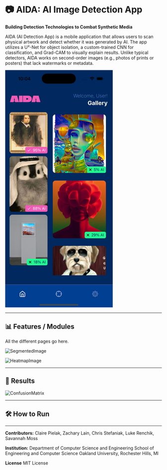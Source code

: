 # 📷 AIDA: AI Image Detection App

**Building Detection Technologies to Combat Synthetic Media**

AIDA (AI Detection App) is a mobile application that allows users to scan physical artwork and detect whether it was generated by AI. The app utilizes a U²-Net for object isolation, a custom-trained CNN for classification, and Grad-CAM to visually explain results. Unlike typical detectors, AIDA works on second-order images (e.g., photos of prints or posters) that lack watermarks or metadata.

![Main_Page](assets/dashboard.png)

---



## 📊 Features / Modules

All the different pages go here.

![SegmentedImage](aidca/assets/ImageSegmentation.png)

![HeatmapImage](aidca/assets/heatmap.png)

---

## 🏁 Results 

![ConfusionMatrix](aidca/assets/ConfusionMatrix.png)

---



## 🛠️ How to Run



---

**Contributors:**
Claire Pielak, Zachary Lain, Chris Stefaniak, Luke Renchik, Savannah Moss

**Institution:**
Department of Computer Science and Engineering
School of Engineering and Computer Science
Oakland University, Rochester Hills, MI

**License**
MIT License
